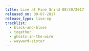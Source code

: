 ```yaml
---
title: Live at Fine Grind 08/30/2017
released_on: 09-07-2017
release_type: live-ep
tracklist:
  - black-and-blues
  - together
  - ghosts-in-the-wire
  - wayward-sister
---
```

